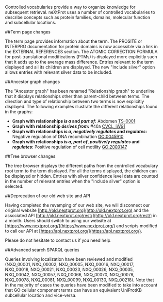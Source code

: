 Controlled vocabularies provide a way to organize knowledge for subsequent retrieval. neXtProt uses a number of controlled vocabularies to describe concepts such as protein families, domains, molecular function and subcellular locations.

##Term page changes

The term page provides information about the term. The PROSITE or INTERPRO documentation for protein domains is now accessible via a link in the EXTERNAL REFERENCES section. The ATOMIC CORRECTION FORMULA for post-translational modifications (PTMs) is displayed more explicitly such that it adds up to the average mass difference. Entries relevant to the term displayed and all its children are displayed. The new "Include silver" option allows entries with relevant silver data to be included.

##Ancestor graph changes

The "Ancestor graph" has been renamed "Relationship graph" to underline that it displays relationships other than parent-child between terms. The direction and type of relationship between two terms is now explicitly displayed. The following examples illustrate the different relationships found in the graphs:

*	**Graph with relationships _is a_ and _part of_:** Abdomen [TS-0001](../term/TS-0001/relationship-graph)
*	**Graph with relationship _derives from_:** #40a [CVCL_IW91](../term/CVCL_IW91/relationship-graph)
*	**Graph with relationships _is a_, _negatively regulates_ and _regulates_:** Negative regulation of DNA recombination [GO:0045910](../term/GO:0045910/relationship-graph)
*	**Graph with relationships _is a_, _part of_, _positively regulates_ and _regulates_:** Positive regulation of cell motility [GO:2000147](../term/GO:2000147/relationship-graph)

##Tree browser changes

The tree browser displays the different paths from the controlled vocabulary root term to the term displayed. For all the terms displayed, the children can be displayed or hidden. Entries with silver confidence level data are counted in the number of relevant entries when the "Include silver" option is selected.

##Deprecation of our old web site and API

Having completed the revamping of our web site, we will disconnect our original website [http://old.nextprot.org](http://old.nextprot.org) and the associated API [http://old.nextprot.org/rest/](http://old.nextprot.org/rest/) in a month. Users should switch to using our website at [https://www.nextprot.org/](https://www.nextprot.org/) and scripts modified to call our API at [https://api.nextprot.org/](https://api.nextprot.org/).

Please do not hesitate to contact us if you need help.

##Advanced search SPARQL queries

Queries involving localization have been reviewed and modified (NXQ_00001, NXQ_00002, NXQ_00005, NXQ_00016, NXQ_00017, NXQ_00018, NXQ_00021, NXQ_00023, NXQ_00026, NXQ_00035, NXQ_00042, NXQ_00057, NXQ_00066, NXQ_00070, NXQ_00076, NXQ_00078, NXQ_00081, NXQ_00099, NXQ_00130, NXQ_00218). Note that in the majority of cases the queries have been modified to take into account that GO cellular component terms can have an equivalent UniProtKB subcellular location and vice-versa.
